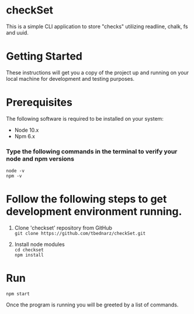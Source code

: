# checkSet

This is a simple CLI application to store "checks" utilizing readline, chalk, fs and uuid.

# Getting Started
These instructions will get you a copy of the project up and running on your local machine for development and testing purposes.

# Prerequisites
The following software is required to be installed on your system:

* Node 10.x
* Npm 6.x
### Type the following commands in the terminal to verify your node and npm versions

```
node -v
npm -v
```
# Follow the following steps to get development environment running.

1. Clone 'checkset' repository from GitHub  
```git clone https://github.com/tbednarz/checkSet.git```

2. Install node modules</br>
```cd checkset ``` <br/>
``` npm install  ```

# Run
```npm start```

Once the program is running you will be greeted by a list of commands.
